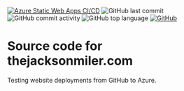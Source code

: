 [![Azure Static Web Apps CI/CD](https://github.com/Jackson-Miller/website/actions/workflows/azure-static-web-apps-zealous-bush-06769d110.yml/badge.svg)](https://github.com/Jackson-Miller/website/actions/workflows/azure-static-web-apps-zealous-bush-06769d110.yml)
![GitHub last commit](https://img.shields.io/github/last-commit/Jackson-Miller/website)
![GitHub commit activity](https://img.shields.io/github/commit-activity/w/Jackson-Miller/website)
![GitHub top language](https://img.shields.io/github/languages/top/Jackson-Miller/website)
[![GitHub](https://img.shields.io/github/license/Jackson-Miller/website)](https://github.com/Jackson-Miller/website/blob/main/LICENSE)

# Source code for thejacksonmiler.com
Testing website deployments from GitHub to Azure.
